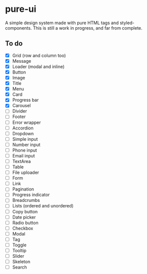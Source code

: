 # pure-ui

A simple design system made with pure HTML tags and styled-components. This is still a work in progress, and far from complete.

## To do

- [X] Grid (row and column too)
- [x] Message
- [X] Loader (modal and inline)
- [X] Button
- [X] Image
- [x] Title
- [X] Menu
- [X] Card
- [X] Progress bar
- [X] Carousel
- [ ] Divider
- [ ] Footer
- [ ] Error wrapper
- [ ] Accordion
- [ ] Dropdown
- [ ] Simple input
- [ ] Number input
- [ ] Phone input
- [ ] Email input
- [ ] TextArea
- [ ] Table
- [ ] File uploader
- [ ] Form
- [ ] Link
- [ ] Pagination
- [ ] Progress indicator
- [ ] Breadcrumbs
- [ ] Lists (ordered and unordered)
- [ ] Copy button
- [ ] Date picker
- [ ] Radio button
- [ ] Checkbox
- [ ] Modal
- [ ] Tag
- [ ] Toggle
- [ ] Tooltip
- [ ] Slider
- [ ] Skeleton
- [ ] Search